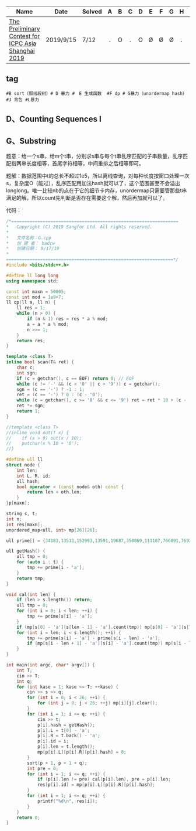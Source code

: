 | Name                                                         | Date      | Solved |  A   |  B   |  C   |  D   |  E   |  F   |  G   |  H   |  I   |  J   |  K   |  L   |
| ------------------------------------------------------------ | --------- | ------ | :--: | :--: | :--: | :--: | :--: | :--: | :--: | :--: | :--: | :--: | :--: | :--: |
| [The Preliminary Contest for ICPC Asia Shanghai 2019](https://www.jisuanke.com/contest/3003?view=challenges) | 2019/9/15 | 7/12   |  .   |  O   |  .   |  O   |  Ø   |  Ø   |  Ø   |  .   |  .   |  O   |  .   |  O   |



## tag

`#B sort（假线段树）# D 暴力 #　E 生成函数  #F dp # G暴力（unordermap hash） #J 背包 #L暴力`



## D、Counting Sequences I



## G、Substring

题意：给一个s串，给m个t串，分别求s串与每个t串乱序匹配的子串数量，乱序匹配指两串长度相等，首尾字符相等，中间重排之后相等即可。

题解：数据范围中t的总长不超过1e5，所以离线查询，对每种长度按窗口处理一次s，复杂度O（能过），乱序匹配用加法hash就可以了，这个范围甚至不会溢出longlong。唯一比较nb的点在于它的细节卡内存，unordermap只需要管那些t串满足的解，所以count先判断是否存在需要这个解，然后再加就可以了。

代码：

```cpp
/*================================================================
*   Copyright (C) 2019 Sangfor Ltd. All rights reserved.
*
*   文件名称：G.cpp
*   创 建 者： badcw
*   创建日期： 9/17/19
*
================================================================*/
#include <bits/stdc++.h>

#define ll long long
using namespace std;

const int maxn = 50005;
const int mod = 1e9+7;
ll qp(ll a, ll n) {
    ll res = 1;
    while (n > 0) {
        if (n & 1) res = res * a % mod;
        a = a * a % mod;
        n >>= 1;
    }
    return res;
}

template <class T>
inline bool scan(T& ret) {
    char c;
    int sgn;
    if (c = getchar(), c == EOF) return 0; // EOF
    while (c != '-' && (c < '0' || c > '9')) c = getchar();
    sgn = (c == '-') ? -1 : 1;
    ret = (c == '-') ? 0 : (c - '0');
    while (c = getchar(), c >= '0' && c <= '9') ret = ret * 10 + (c - '0');
    ret *= sgn;
    return 1;
}

//template <class T>
//inline void out(T x) {
//    if (x > 9) out(x / 10);
//    putchar(x % 10 + '0');
//}

#define ull ll
struct node {
    int len;
    int L, R, id;
    ull hash;
    bool operator < (const node& oth) const {
        return len < oth.len;
    }
}p[maxn];

string s, t;
int n;
int res[maxn];
unordered_map<ull, int> mp[26][26];

ull prime[] = {34183,13513,152993,13591,19687,350869,111187,766091,769297,633469,752273,298651,617191,880421,136067,1408397,726899,458921,2133701,2599847,2730947,4696343,10267237,18941059,34078909,69208409};

ull getHash() {
    ull tmp = 0;
    for (auto i : t) {
        tmp += prime[i - 'a'];
    }
    return tmp;
}

void cal(int len) {
    if (len > s.length()) return;
    ull tmp = 0;
    for (int i = 0; i < len; ++i) {
        tmp += prime[s[i] - 'a'];
    }
    if (mp[s[0] - 'a'][s[len - 1] - 'a'].count(tmp)) mp[s[0] - 'a'][s[len - 1] - 'a'][tmp] ++;
    for (int i = len; i < s.length(); ++i) {
        tmp += prime[s[i] - 'a'] - prime[s[i - len] - 'a'];
        if (mp[s[i - len + 1] - 'a'][s[i] - 'a'].count(tmp)) mp[s[i - len + 1] - 'a'][s[i] - 'a'][tmp] ++;
    }
}

int main(int argc, char* argv[]) {
    int T;
    cin >> T;
    int q;
    for (int kase = 1; kase <= T; ++kase) {
        cin >> s >> q;
        for (int i = 0; i < 26; ++i) {
            for (int j = 0; j < 26; ++j) mp[i][j].clear();
        }
        for (int i = 1; i <= q; ++i) {
            cin >> t;
            p[i].hash = getHash();
            p[i].L = t[0] - 'a';
            p[i].R = t.back() - 'a';
            p[i].id = i;
            p[i].len = t.length();
            mp[p[i].L][p[i].R][p[i].hash] = 0;
        }
        sort(p + 1, p + 1 + q);
        int pre = 0;
        for (int i = 1; i <= q; ++i) {
            if (p[i].len != pre) cal(p[i].len), pre = p[i].len;
            res[p[i].id] = mp[p[i].L][p[i].R][p[i].hash];
        }
        for (int i = 1; i <= q; ++i) {
            printf("%d\n", res[i]);
        }
    }
    return 0;
}
```





